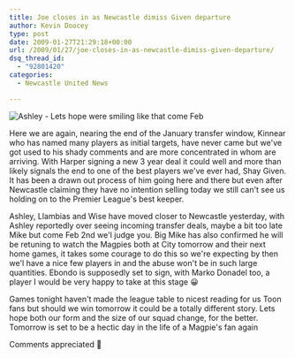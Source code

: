 ```yaml
---
title: Joe closes in as Newcastle dimiss Given departure
author: Kevin Doocey
type: post
date: 2009-01-27T21:29:18+00:00
url: /2009/01/27/joe-closes-in-as-newcastle-dimiss-given-departure/
dsq_thread_id:
  - "92801420"
categories:
  - Newcastle United News

---
```

![Ashley - Lets hope were smiling like that come Feb](https://static.guim.co.uk/sys-images/Football/Pix/pictures/2008/07/10/ashley460276.jpg)

Here we are again, nearing the end of the January transfer window, Kinnear who has named many players as initial targets, have never came but we've got used to his shady comments and are more concentrated in whom are arriving. With Harper signing a new 3 year deal it could well and more than likely signals the end to one of the best players we've ever had, Shay Given. It has been a drawn out process of him going here and there but even after Newcastle claiming they have no intention selling today we still can't see us holding on to the Premier League's best keeper.

Ashley, Llambias and Wise have moved closer to Newcastle yesterday, with Ashley reportedly over seeing incoming transfer deals, maybe a bit too late Mike but come Feb 2nd we'l judge you. Big Mike has also confirmed he will be retuning to watch the Magpies both at City tomorrow and their next home games, it takes some courage to do this so we're expecting by then we'l have a nice few players in and the abuse won't be in such large quantities. Ebondo is supposedly set to sign, with Marko Donadel too, a player I would be very happy to take at this stage 😀

Games tonight haven't made the league table to nicest reading for us Toon fans but should we win tomorrow it could be a totally different story. Lets hope both our form and the size of our squad change, for the better. Tomorrow is set to be a hectic day in the life of a Magpie's fan again

Comments appreciated 🙂
